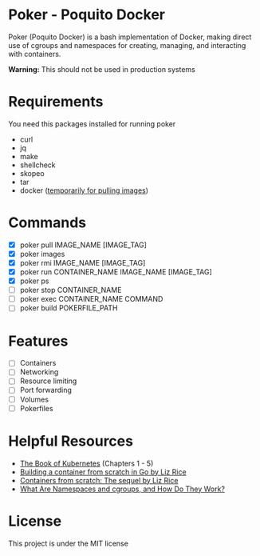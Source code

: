 # Poker - Poquito Docker

Poker (Poquito Docker) is a bash implementation of Docker, making direct use of cgroups and namespaces for creating, managing, and interacting with containers.

**Warning:** This should not be used in production systems

# Requirements

You need this packages installed for running poker

* curl
* jq
* make
* shellcheck
* skopeo
* tar
* docker ([temporarily for pulling images](https://github.com/manoloesparta/poker/issues/1))

# Commands

- [x] poker pull IMAGE_NAME [IMAGE_TAG]
- [x] poker images
- [x] poker rmi IMAGE_NAME [IMAGE_TAG]
- [x] poker run CONTAINER_NAME IMAGE_NAME [IMAGE_TAG]
- [x] poker ps
- [ ] poker stop CONTAINER_NAME 
- [ ] poker exec CONTAINER_NAME COMMAND
- [ ] poker build POKERFILE_PATH

# Features

- [ ] Containers
- [ ] Networking
- [ ] Resource limiting
- [ ] Port forwarding
- [ ] Volumes
- [ ] Pokerfiles

# Helpful Resources

* [The Book of Kubernetes](https://nostarch.com/book-kubernetes) (Chapters 1 - 5)
* [Building a container from scratch in Go by Liz Rice](https://www.youtube.com/watch?v=Utf-A4rODH8)
* [Containers from scratch: The sequel by Liz Rice](https://www.youtube.com/watch?v=_TsSmSu57Zo)
* [What Are Namespaces and cgroups, and How Do They Work?](https://www.nginx.com/blog/what-are-namespaces-cgroups-how-do-they-work/)

# License

This project is under the MIT license
